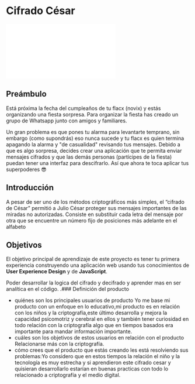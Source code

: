 # Cifrado César

![texto cualquiera por si no carga la imagen](file:///C:/Users/Judith/Desktop/Judit/cipherJudith/src/index.html)


## Preámbulo

Está próxima la fecha del cumpleaños de tu flacx (novix) y estás organizando una
fiesta sorpresa. Para organizar la fiesta has creado un grupo de Whatsapp junto
con amigos y familiares.

Un gran problema es que pones tu alarma para levantarte temprano, sin embargo
(como supondrás) eso nunca sucede y tu flacx es quien termina apagando la alarma
y "de casualidad" revisando tus mensajes. Debido a que es algo sorpresa, decides
crear una aplicación que te permita enviar mensajes cifrados y que las demás
personas (partícipes de la fiesta) puedan tener una interfaz para
descifrarlo. Así que ahora te toca aplicar tus superpoderes 😎

## Introducción
A pesar de ser uno de los métodos criptográficos más simples, el “cifrado de César” permitió a Julio César proteger sus mensajes importantes de las miradas no autorizadas. Consiste en substituir cada letra del mensaje por otra que se encuentre un número fijo de posiciones más adelante en el alfabeto

## Objetivos

El objetivo principal de aprendizaje de este proyecto es tener tu primera
experiencia construyendo una aplicación web usando tus conocimientos de **User
Experience Design** y de **JavaScript**. 

Poder desarrollar la logica del cifrado y decifrado y aprender mas en ser analítica en el código.
.### Definición del producto

* quiénes son los principales usuarios de producto
Yo me base mi producto con un enfoque en lo educativo,mi producto es en relación con los niños y la criptografía,este último 
desarrolla y mejora la capacidad psicomotriz y cerebral en ellos y también tener curiosidad en todo relación con la criptografía 
algo que en tiempos basados era importante para mandar información importante.
* cuáles son los objetivos de estos usuarios en relación con el producto
Relacionarse más con la criptografía.
* cómo crees que el producto que estás creando les está resolviendo sus
  problemas:Yo considero que en estos tiempos la relación el niño y la tecnología es muy estrecha y si aprendieron este cifrado cesar y quisieran desarrollarlo estarían en buenas practicas con todo lo relacionado a criptografía y el medio digital.





